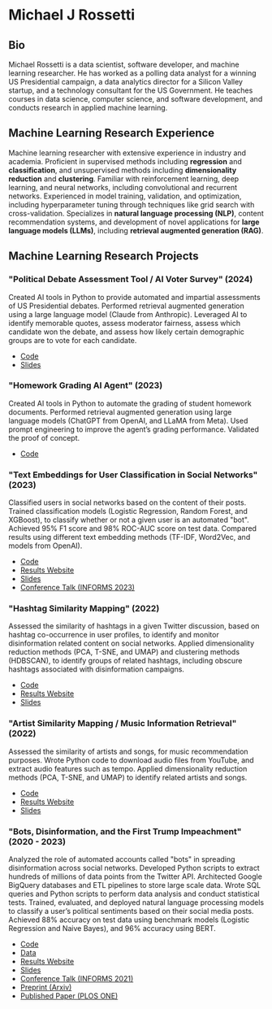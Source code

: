 # Michael J Rossetti

## Bio

Michael Rossetti is a data scientist, software developer, and machine learning researcher. He has worked as a polling data analyst for a winning US Presidential campaign, a data analytics director for a Silicon Valley startup, and a technology consultant for the US Government. He teaches courses in data science, computer science, and software development, and conducts research in applied machine learning.

## Machine Learning Research Experience

Machine learning researcher with extensive experience in industry and academia. Proficient in supervised methods including **regression** and **classification**, and unsupervised methods including **dimensionality reduction** and **clustering**. Familiar with reinforcement learning, deep learning, and neural networks, including convolutional and recurrent networks. Experienced in model training, validation, and optimization, including hyperparameter tuning through techniques like grid search with cross-validation. Specializes in **natural language processing (NLP)**, content recommendation systems, and development of novel applications for **large language models (LLMs)**, including **retrieval augmented generation (RAG)**. 

## Machine Learning Research Projects

### "Political Debate Assessment Tool / AI Voter Survey" (2024)

Created AI tools in Python to provide automated and impartial assessments of US Presidential debates. Performed retrieval augmented generation using a large language model (Claude from Anthropic). Leveraged AI to identify memorable quotes, assess moderator fairness, assess which candidate won the debate, and assess how likely certain demographic groups are to vote for each candidate.

  + [Code](https://colab.research.google.com/drive/1GNSFqy2Nst06Twi3BRcJ-CRKzE7SSF5y?usp=sharing)
  + [Slides](https://docs.google.com/presentation/d/1rtJx16wLdFwq5j049ZlQ8Wiz5zXMj8mz59bFJuFZFRQ/edit#slide=id.p)

### "Homework Grading AI Agent" (2023)

Created AI tools in Python to automate the grading of student homework documents. Performed retrieval augmented generation using large language models (ChatGPT from OpenAI, and LLaMA from Meta). Used prompt engineering to improve the agent’s grading performance. Validated the proof of concept.

  + [Code](https://github.com/s2t2/langchain-ta)

### "Text Embeddings for User Classification in Social Networks" (2023) 

  Classified users in social networks based on the content of their posts. Trained classification models (Logistic Regression, Random Forest, and XGBoost), to classify whether or not a given user is an automated "bot". Achieved 95% F1 score and 98% ROC-AUC score on test data. Compared results using different text embedding methods (TF-IDF, Word2Vec, and models from OpenAI).

  + [Code](https://github.com/s2t2/openai-embeddings-2023)
  + [Results Website](https://s2t2.github.io/openai-embeddings-2023/)
  + [Slides](https://docs.google.com/presentation/d/1jfTWVo30ebaPNPXzlFNfBAlfWQEW525r6xIf0_8Qx-E/edit#slide=id.g289cf1fe6eb_0_31)
  + [Conference Talk (INFORMS 2023)](https://www.youtube.com/watch?v=AmF-5D4p1_4)

### "Hashtag Similarity Mapping" (2022)

Assessed the similarity of hashtags in a given Twitter discussion, based on hashtag co-occurrence in user profiles, to identify and monitor disinformation related content on social networks. Applied dimensionality reduction methods (PCA, T-SNE, and UMAP) and clustering methods (HDBSCAN), to identify groups of related hashtags, including obscure hashtags associated with disinformation campaigns. 

  + [Code](https://github.com/s2t2/ml-project-2022)
  + [Results Website](https://s2t2.github.io/ml-project-2022/profile_tags_50_umap_2_dimensions.html)
  + [Slides](https://docs.google.com/presentation/d/1cGwSp-HfVc5ryh3SAtkna_5jBVRNKkIROFZl2maUtD4)

### "Artist Similarity Mapping / Music Information Retrieval" (2022)

Assessed the similarity of artists and songs, for music recommendation purposes. Wrote Python code to download audio files from YouTube, and extract audio features such as tempo. Applied dimensionality reduction methods (PCA, T-SNE, and UMAP) to identify related artists and songs. 

  + [Code](https://github.com/s2t2/ml-music-2023)
  + [Results Website](https://s2t2.github.io/ml-music-2023/results/youtube/length_3_mfcc_13/umap_2_centroids.html)
  + [Slides](https://docs.google.com/presentation/d/1eKw1Tyob78U2sHwp2PYhk6JRY96df-sbhj7m62YEBDA)

### "Bots, Disinformation, and the First Trump Impeachment" (2020 - 2023) 

Analyzed the role of automated accounts called "bots" in spreading disinformation across social networks. Developed Python scripts to extract hundreds of millions of data points from the Twitter API. Architected Google BigQuery databases and ETL pipelines to store large scale data. Wrote SQL queries and Python scripts to perform data analysis and conduct statistical tests. Trained, evaluated, and deployed natural language processing models to classify a user’s political sentiments based on their social media posts. Achieved 88% accuracy on test data using benchmark models (Logistic Regression and Naive Bayes), and 96% accuracy using BERT. 

  + [Code](https://github.com/s2t2/tweet-analysis-2020)
  + [Data](https://github.com/s2t2/tweet-data-2020)
  + [Results Website](http://impeachment-tweet-analysis-web.herokuapp.com/)
  + [Slides](https://docs.google.com/presentation/d/1el9CaMAwBSEO2aR1D4fT4hx59yEQyLAxGh6-fbuLzAU/edit?usp=sharing)
  + [Conference Talk (INFORMS 2021)](https://youtu.be/9oxmJr2xX1s)
  + [Preprint (Arxiv)](https://arxiv.org/abs/2204.08915)
  + [Published Paper (PLOS ONE)](https://journals.plos.org/plosone/article?id=10.1371/journal.pone.0283971) 
